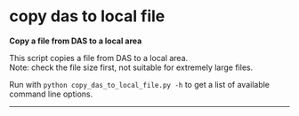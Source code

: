 # copy das to local file  
  
**Copy a file from DAS to a local area**  

This script copies a file from DAS to a local area.   
Note: check the file size first, not suitable for extremely large files.  

Run with `python copy_das_to_local_file.py -h` to get a list of available command line options.  
- - -
  
  

